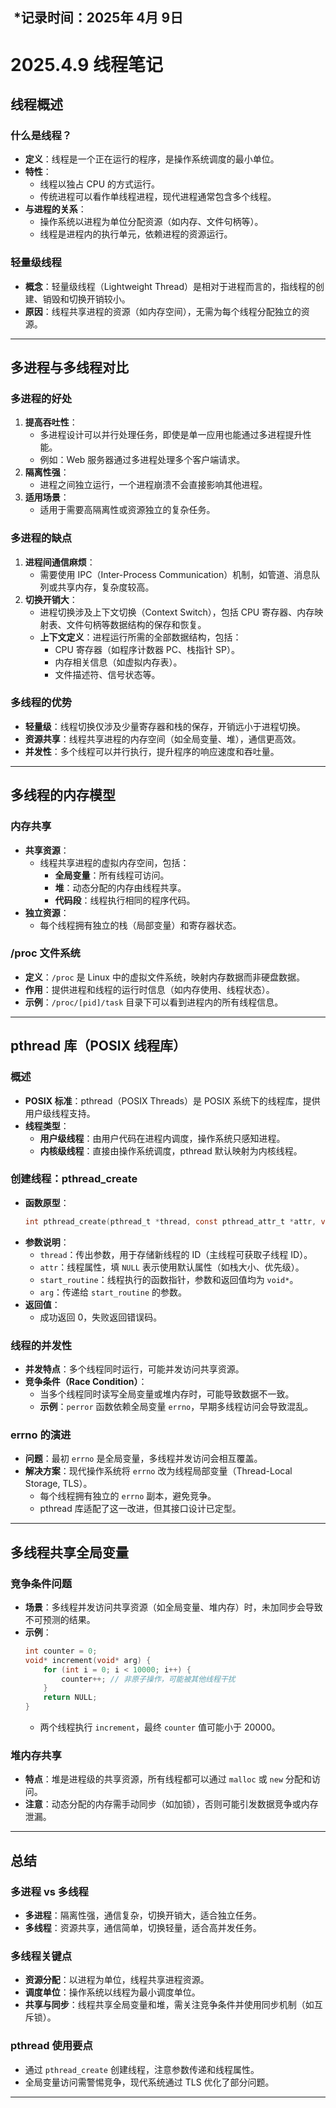  *记录时间：2025年 4月 9日 
 
---

# 2025.4.9 线程笔记

## 线程概述

### 什么是线程？
- **定义**：线程是一个正在运行的程序，是操作系统调度的最小单位。
- **特性**：
  - 线程以独占 CPU 的方式运行。
  - 传统进程可以看作单线程进程，现代进程通常包含多个线程。
- **与进程的关系**：
  - 操作系统以进程为单位分配资源（如内存、文件句柄等）。
  - 线程是进程内的执行单元，依赖进程的资源运行。

### 轻量级线程
- **概念**：轻量级线程（Lightweight Thread）是相对于进程而言的，指线程的创建、销毁和切换开销较小。
- **原因**：线程共享进程的资源（如内存空间），无需为每个线程分配独立的资源。

---

## 多进程与多线程对比

### 多进程的好处
1. **提高吞吐性**：
   - 多进程设计可以并行处理任务，即使是单一应用也能通过多进程提升性能。
   - 例如：Web 服务器通过多进程处理多个客户端请求。
2. **隔离性强**：
   - 进程之间独立运行，一个进程崩溃不会直接影响其他进程。
3. **适用场景**：
   - 适用于需要高隔离性或资源独立的复杂任务。

### 多进程的缺点
1. **进程间通信麻烦**：
   - 需要使用 IPC（Inter-Process Communication）机制，如管道、消息队列或共享内存，复杂度较高。
2. **切换开销大**：
   - 进程切换涉及上下文切换（Context Switch），包括 CPU 寄存器、内存映射表、文件句柄等数据结构的保存和恢复。
   - **上下文定义**：进程运行所需的全部数据结构，包括：
     - CPU 寄存器（如程序计数器 PC、栈指针 SP）。
     - 内存相关信息（如虚拟内存表）。
     - 文件描述符、信号状态等。

### 多线程的优势
- **轻量级**：线程切换仅涉及少量寄存器和栈的保存，开销远小于进程切换。
- **资源共享**：线程共享进程的内存空间（如全局变量、堆），通信更高效。
- **并发性**：多个线程可以并行执行，提升程序的响应速度和吞吐量。

---

## 多线程的内存模型

### 内存共享
- **共享资源**：
  - 线程共享进程的虚拟内存空间，包括：
    - **全局变量**：所有线程可访问。
    - **堆**：动态分配的内存由线程共享。
    - **代码段**：线程执行相同的程序代码。
- **独立资源**：
  - 每个线程拥有独立的栈（局部变量）和寄存器状态。

### /proc 文件系统
- **定义**：`/proc` 是 Linux 中的虚拟文件系统，映射内存数据而非硬盘数据。
- **作用**：提供进程和线程的运行时信息（如内存使用、线程状态）。
- **示例**：`/proc/[pid]/task` 目录下可以看到进程内的所有线程信息。

---

## pthread 库（POSIX 线程库）

### 概述
- **POSIX 标准**：pthread（POSIX Threads）是 POSIX 系统下的线程库，提供用户级线程支持。
- **线程类型**：
  - **用户级线程**：由用户代码在进程内调度，操作系统只感知进程。
  - **内核级线程**：直接由操作系统调度，pthread 默认映射为内核线程。

### 创建线程：pthread_create
- **函数原型**：
  ```c
  int pthread_create(pthread_t *thread, const pthread_attr_t *attr, void *(*start_routine)(void*), void *arg);
  ```
- **参数说明**：
  - `thread`：传出参数，用于存储新线程的 ID（主线程可获取子线程 ID）。
  - `attr`：线程属性，填 `NULL` 表示使用默认属性（如栈大小、优先级）。
  - `start_routine`：线程执行的函数指针，参数和返回值均为 `void*`。
  - `arg`：传递给 `start_routine` 的参数。
- **返回值**：
  - 成功返回 0，失败返回错误码。

### 线程的并发性
- **并发特点**：多个线程同时运行，可能并发访问共享资源。
- **竞争条件（Race Condition）**：
  - 当多个线程同时读写全局变量或堆内存时，可能导致数据不一致。
  - **示例**：`perror` 函数依赖全局变量 `errno`，早期多线程访问会导致混乱。

### errno 的演进
- **问题**：最初 `errno` 是全局变量，多线程并发访问会相互覆盖。
- **解决方案**：现代操作系统将 `errno` 改为线程局部变量（Thread-Local Storage, TLS）。
  - 每个线程拥有独立的 `errno` 副本，避免竞争。
  - pthread 库适配了这一改进，但其接口设计已定型。

---

## 多线程共享全局变量

### 竞争条件问题
- **场景**：多线程并发访问共享资源（如全局变量、堆内存）时，未加同步会导致不可预测的结果。
- **示例**：
  ```c
  int counter = 0;
  void* increment(void* arg) {
      for (int i = 0; i < 10000; i++) {
          counter++; // 非原子操作，可能被其他线程干扰
      }
      return NULL;
  }
  ```
  - 两个线程执行 `increment`，最终 `counter` 值可能小于 20000。

### 堆内存共享
- **特点**：堆是进程级的共享资源，所有线程都可以通过 `malloc` 或 `new` 分配和访问。
- **注意**：动态分配的内存需手动同步（如加锁），否则可能引发数据竞争或内存泄漏。

---

## 总结

### 多进程 vs 多线程
- **多进程**：隔离性强，通信复杂，切换开销大，适合独立任务。
- **多线程**：资源共享，通信简单，切换轻量，适合高并发任务。

### 多线程关键点
- **资源分配**：以进程为单位，线程共享进程资源。
- **调度单位**：操作系统以线程为最小调度单位。
- **共享与同步**：线程共享全局变量和堆，需关注竞争条件并使用同步机制（如互斥锁）。

### pthread 使用要点
- 通过 `pthread_create` 创建线程，注意参数传递和线程属性。
- 全局变量访问需警惕竞争，现代系统通过 TLS 优化了部分问题。

---

